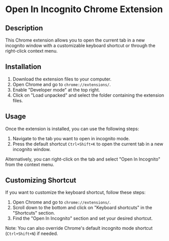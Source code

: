 # Open In Incognito Chrome Extension

## Description

This Chrome extension allows you to open the current tab in a new incognito window with a customizable keyboard shortcut or through the right-click context menu.

## Installation

1. Download the extension files to your computer.
2. Open Chrome and go to `chrome://extensions/`.
3. Enable "Developer mode" at the top right.
4. Click on "Load unpacked" and select the folder containing the extension files.

## Usage

Once the extension is installed, you can use the following steps:

1. Navigate to the tab you want to open in incognito mode.
2. Press the default shortcut `Ctrl+Shift+K` to open the current tab in a new incognito window.

Alternatively, you can right-click on the tab and select "Open In Incognito" from the context menu.

## Customizing Shortcut

If you want to customize the keyboard shortcut, follow these steps:

1. Open Chrome and go to `chrome://extensions/`.
2. Scroll down to the bottom and click on "Keyboard shortcuts" in the "Shortcuts" section.
3. Find the "Open In Incognito" section and set your desired shortcut.

Note: You can also override Chrome's default incognito mode shortcut (`Ctrl+Shift+N`) if needed.
